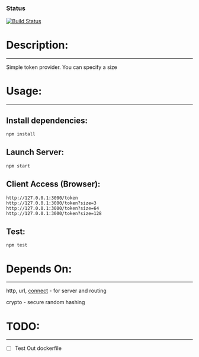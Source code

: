 ### Status
[![Build Status](https://travis-ci.org/namar0x0309/emailtoken.svg?branch=master)](https://travis-ci.org/namar0x0309/emailtoken)

# Description:
--------------
Simple token provider. You can specify a size

# Usage:
------
## Install dependencies:
    npm install
    
## Launch Server:
    npm start

## Client Access (Browser):
    http://127.0.0.1:3000/token
    http://127.0.0.1:3000/token?size=3
    http://127.0.0.1:3000/token?size=64
    http://127.0.0.1:3000/token?size=128

## Test:
    npm test

# Depends On: 
---------
http, url, [connect](https://github.com/senchalabs/connect) - for server and routing

crypto - secure random hashing

# TODO:
------
- [ ] Test Out dockerfile

